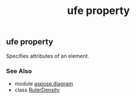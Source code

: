 ﻿---
title: ufe property
second_title: Aspose.Diagram for Python via .NET API References
description: 
type: docs
weight: 30
url: /python-net/aspose.diagram/rulerdensity/ufe/
is_root: false
---

## ufe property


Specifies attributes of an element.

### See Also
* module [aspose.diagram](../../)
* class [RulerDensity](/diagram/python-net/aspose.diagram/rulerdensity)
